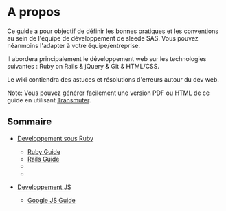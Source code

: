 # A propos

Ce guide a pour objectif de définir les bonnes pratiques et les conventions au sein de l'équipe de développement de sleede SAS. 
Vous pouvez néanmoins l'adapter à votre équipe/entreprise.

Il abordera principalement le développement web sur les technologies suivantes :  Ruby on Rails & jQuery & Git & HTML/CSS.

Le wiki contiendra des astuces et résolutions d'erreurs autour du dev web.

Note: Vous pouvez générer facilement une version PDF ou HTML de ce guide en utilisant [Transmuter](https://github.com/TechnoGate/transmuter).


## Sommaire

* [Developpement sous Ruby](#developing)
    * [Ruby Guide](https://github.com/bbatsov/ruby-style-guide)
    * [Rails Guide](https://github.com/bbatsov/rails-style-guide)
    * 
    * 

* [Developpement JS](#developing)
    * [Google JS Guide](http://google-styleguide.googlecode.com/svn/trunk/javascriptguide.xml)

